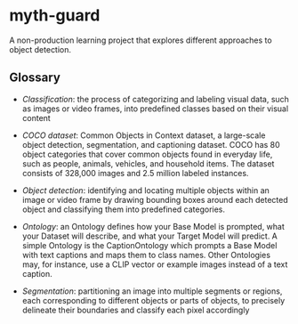 # myth-guard
A non-production learning project that explores different approaches to object detection.

## Glossary

- *Classification*: the process of categorizing and labeling visual data, such as images or video frames, into predefined classes based on their visual content

- *COCO dataset*: Common Objects in Context dataset, a large-scale object detection, segmentation, and captioning dataset. COCO has 80 object categories that cover common objects found in everyday life, such as people, animals, vehicles, and household items. The dataset consists of 328,000 images and 2.5 million labeled instances.

- *Object detection*: identifying and locating multiple objects within an image or video frame by drawing bounding boxes around each detected object and classifying them into predefined categories.

- *Ontology*: an Ontology defines how your Base Model is prompted, what your Dataset will describe, and what your Target Model will predict. A simple Ontology is the CaptionOntology which prompts a Base Model with text captions and maps them to class names. Other Ontologies may, for instance, use a CLIP vector or example images instead of a text caption.

- *Segmentation*: partitioning an image into multiple segments or regions, each corresponding to different objects or parts of objects, to precisely delineate their boundaries and classify each pixel accordingly